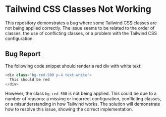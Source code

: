 # Tailwind CSS Classes Not Working

This repository demonstrates a bug where some Tailwind CSS classes are not being applied correctly. The issue seems to be related to the order of classes, the use of conflicting classes, or a problem with the Tailwind CSS configuration.

## Bug Report

The following code snippet should render a red div with white text:

```javascript
<div class="bg-red-500 p-4 text-white">
  This should be red
</div>
```

However, the class `bg-red-500` is not being applied.  This could be due to a number of reasons: a missing or incorrect configuration, conflicting classes, or a misunderstanding in how Tailwind works. The solution will demonstrate how to resolve this issue, showing the correct implementation.